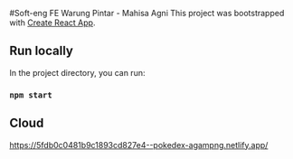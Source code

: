 #Soft-eng FE Warung Pintar - Mahisa Agni
This project was bootstrapped with [Create React App](https://github.com/facebook/create-react-app).

## Run locally

In the project directory, you can run:

### `npm start`

## Cloud

https://5fdb0c0481b9c1893cd827e4--pokedex-agampng.netlify.app/
